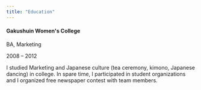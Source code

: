```yaml
---
title: "Education"
---
```


#### Gakushuin Women's College

<p class="resume-subtitle">BA, Marketing</p>

<p class="resume-date">2008 – 2012</p>

I studied Marketing and Japanese culture (tea ceremony, kimono, Japanese dancing) in college. In spare time, I participated in student organizations and I organized free newspaper contest with team members.
